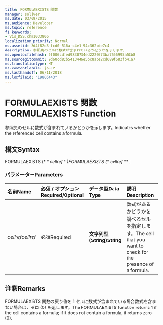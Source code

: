 ```yaml
---
title: FORMULAEXISTS 関数
manager: soliver
ms.date: 03/09/2015
ms.audience: Developer
ms.topic: reference
f1_keywords:
- Vis_DSS.chm1033806
localization_priority: Normal
ms.assetid: 3d4f82d3-fcd0-536a-c4e1-94c362cde7c4
description: 参照先のセルに数式が含まれているかどうかを示します。
ms.openlocfilehash: 9f006cdfed9830734ed2226673ba7566995a58b8
ms.sourcegitcommit: 9d60cd82b5413446e5bc8ace2cd689f683fb41a7
ms.translationtype: MT
ms.contentlocale: ja-JP
ms.lasthandoff: 06/11/2018
ms.locfileid: "19805443"
---
```

# <a name="formulaexists-function"></a><span data-ttu-id="22259-103">FORMULAEXISTS 関数</span><span class="sxs-lookup"><span data-stu-id="22259-103">FORMULAEXISTS Function</span></span>

<span data-ttu-id="22259-104">参照先のセルに数式が含まれているかどうかを示します。</span><span class="sxs-lookup"><span data-stu-id="22259-104">Indicates whether the referenced cell contains a formula.</span></span> 
  
## <a name="syntax"></a><span data-ttu-id="22259-105">構文</span><span class="sxs-lookup"><span data-stu-id="22259-105">Syntax</span></span>

<span data-ttu-id="22259-106">FORMULAEXISTS (* * *cellref* * *)</span><span class="sxs-lookup"><span data-stu-id="22259-106">FORMULAEXISTS (** *cellref* ** )</span></span> 
  
### <a name="parameters"></a><span data-ttu-id="22259-107">パラメーター</span><span class="sxs-lookup"><span data-stu-id="22259-107">Parameters</span></span>

|<span data-ttu-id="22259-108">**名前**</span><span class="sxs-lookup"><span data-stu-id="22259-108">**Name**</span></span>|<span data-ttu-id="22259-109">**必須 / オプション**</span><span class="sxs-lookup"><span data-stu-id="22259-109">**Required/Optional**</span></span>|<span data-ttu-id="22259-110">**データ型**</span><span class="sxs-lookup"><span data-stu-id="22259-110">**Data Type**</span></span>|<span data-ttu-id="22259-111">**説明**</span><span class="sxs-lookup"><span data-stu-id="22259-111">**Description**</span></span>|
|:-----|:-----|:-----|:-----|
| <span data-ttu-id="22259-112">_cellref_</span><span class="sxs-lookup"><span data-stu-id="22259-112">_cellref_</span></span> <br/> |<span data-ttu-id="22259-113">必須</span><span class="sxs-lookup"><span data-stu-id="22259-113">Required</span></span>  <br/> |<span data-ttu-id="22259-114">**文字列型 (String)**</span><span class="sxs-lookup"><span data-stu-id="22259-114">**String**</span></span> <br/> |<span data-ttu-id="22259-115">数式があるかどうかを調べるセルを指定します。</span><span class="sxs-lookup"><span data-stu-id="22259-115">The cell that you want to check for the presence of a formula.</span></span>  <br/> |
   
## <a name="remarks"></a><span data-ttu-id="22259-116">注釈</span><span class="sxs-lookup"><span data-stu-id="22259-116">Remarks</span></span>

<span data-ttu-id="22259-117">FORMULAEXISTS 関数の戻り値を 1 セルに数式が含まれている場合数式を含まない場合は、ゼロ (0) を返します。</span><span class="sxs-lookup"><span data-stu-id="22259-117">The FORMULAEXISTS function returns 1 if the cell contains a formula; if it does not contain a formula, it returns zero (0).</span></span> 
  


